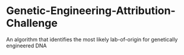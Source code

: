 # Genetic-Engineering-Attribution-Challenge
An algorithm that identifies the most likely lab-of-origin for genetically engineered DNA
